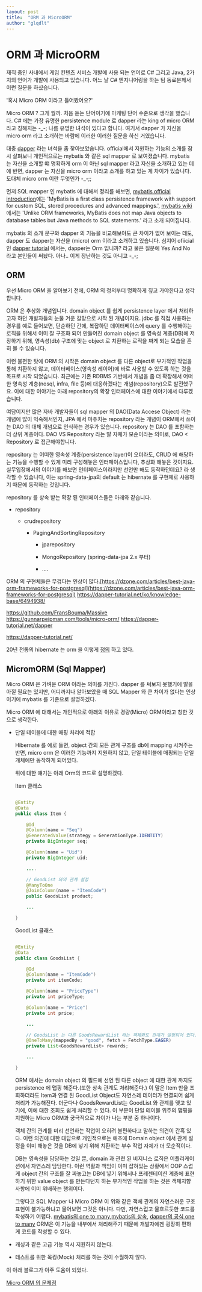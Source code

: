 ```yaml
---
layout: post
title:  "ORM 과 MicroORM"
author: "glqdlt"
---
```


# ORM 과 MicroORM

재직 중인 사내에서 게임 컨텐츠 서비스 개발에 사용 되는 언어로 C# 그리고 Java, 2가지의 언어가 개발에 사용되고 있습니다. 어느 날 C# 엔지니어링을 하는 팀 동료분께서 이런 질문을 하셨습니다.

 '혹시 Micro ORM 이라고 들어봤어요?' 

Micro ORM ? 그게 뭘까. 처음 듣는 단어이기에 마케팅 단어 수준으로 생각을 했습니다. C# 에는 가장 유명한 persistence module 로 dapper 라는 king of micro ORM 라고 칭해지는 -_-; 나름 유명한 녀석이 있다고 합니다. 여기서 dapper 가 자신을 micro orm 라고 소개하는 바람에 이러한 이러한 질문을 하신 거였습니다.

대충 [dapper](https://dapper-tutorial.net/) 라는 녀석을 좀 찾아보았습니다. official에서 지원하는 기능의 소개를 잠시 살펴보니 개인적으로는 mybatis 와 같은 sql mapper 로 보여졌습니다.  mybatis 는 자신을 소개할 떄 명확하게 orm 이 아닌 sql mapper 라고 자신을 소개하고 있는 데에 반면, dapper 는 자신을 micro orm 이라고 소개를 하고 있는 게 차이가 있습니다. 도대체 micro orm 이란 무엇인가 -_-;;

먼저 SQL mapper 인 mybatis 에 대해서 정리를 해보면, [mybatis official introduction](http://www.mybatis.org/mybatis-3/)에는 'MyBatis is a first class persistence framework with support for custom SQL, stored procedures and advanced mappings.', [mybatis wiki](https://en.wikipedia.org/wiki/MyBatis) 에서는 'Unlike ORM frameworks, MyBatis does not map Java objects to database tables but Java methods to SQL statements.' 라고 소개 되어집니다. 

mybatis 의 소개 문구와 dapper 의 기능을 비교해보아도 큰 차이가 없어 보이는 데도, dapper 도 dapper는 자신을 (micro) orm 이라고 소개하고 있습니다. 심지어 ofiicial 인 [dapper tutorial](https://dapper-tutorial.net/) 에서는, dapper는 Orm 입니까? 라고 물은 질문에 Yes And No 라고 본인들이 써놨다. 아나.. 이게 장난하는 것도 아니고 -_-;


## ORM

우선 Micro ORM 을 알아보기 전에, ORM 의 정의부터 명확하게 짚고 가야한다고 생각합니다.

ORM 은 추상화 개념입니다. domain object 를 쉽게 persistence layer 에서 처리하고자 하던 개발자들의 눈물 겨운 갈망으로 시작 된 개념이지요. jdbc 를 직접 사용하는 경우를 예로 들어보면, 단순하던 간에, 복잡하던 데이터베이스에 query 를 수행해야는 로직을 위해서 이미 잘 구조화 되어 만들어진 domain object 를 영속성 계층(DB)에 저장하기 위해, 영속성(db) 구조에 맞는 object 로 치환하는 로직을 짜게 되는 모습을 흔히 볼 수 있습니다.

이런 불편한 탓에 ORM 의 시작은 domain object 를 다른 object로 부가적인 작업을 통해 치환하지 않고, 데이터베이스(영속성 레이어)에 바로 사용할 수 있도록 하는 것을 목표로 시작 되었습니다. 최근에는 기존 RDBMS 기반에서 개념을 좀 더 확장해서 어떠한 영속성 계층(nosql, infra, file 등)에 대응하겠다는 개념(repository)으로 발전했구요. 이에 대한 이야기는 아래 repository의 확장 인터페이스에 대한 이야기에서 다루겠습니다.

여담이지만 많은 자바 개발자들이 sql mapper 의 DAO(Data Accese Object) 라는 개념에 많이 익숙해서인지, JPA 에서 마주치는 repository 라는 개념이 ORM에서 쓰이는 DAO 의 대체 개념으로 인식하는 경우가 있습니다. repository 는 DAO 를 포함하는 더 상위 계층이다. DAO VS Repository 라는 말 자체가 모순이라는 의미로, DAO < Repository 로 접근해야합니다.

repository 는 어떠한 영속성 계층(persistence layer)이 오더라도, CRUD 에 해당하는 기능을 수행할 수 있게 미리 구성해놓은 인터페이스입니다, 추상화 해놓은 것이지요. 실무입장에서의 이야기를 해보면 인터페이스이라지만 선언만 해도 동작하던데요? 라 생각할 수 있습니다, 이는 spring-data-jpa의 default 는 hibernate 를 구현체로 사용하기 때문에 동작하는 것입니다.


repository 를 상속 받는 확장 된 인터페이스들은 아래와 같습니다.

- repository

    - crudrepository

        - PagingAndSortingRepository

            - jparepository

            - MongoRepository (spring-data-jpa 2.x 부터)

            - ....

        





ORM 의 구현체들은 무겁다는 인상이 많다.[https://dzone.com/articles/best-java-orm-frameworks-for-postgresql](https://dzone.com/articles/best-java-orm-frameworks-for-postgresql)
https://dapper-tutorial.net/ko/knowledge-base/6494938/

https://github.com/FransBouma/Massive
https://gunnarpeipman.com/tools/micro-orm/
https://dapper-tutorial.net/dapper

https://dapper-tutorial.net/

20년 전통의 hibernate 는 orm 을 이렇게 [정의](http://hibernate.org/orm/what-is-an-orm/) 하고 있다.

## MicromORM (Sql Mapper)

Micro ORM 은 가벼운 ORM 이라는 의미를 가진다. dapper 를 써보지 못했기에 말을 아낄 필요는 있지만, 어디까지나 알아보았을 때 SQL Mapper 와 큰 차이가 없다는 인상이기에 mybatis 를 기준으로 설명하겠다.

Micro ORM 에 대해서는 개인적으로 아래의 이유로 경량(Micro) ORM이라고 칭한 것으로 생각한다.

- 단일 테이블에 대한 매핑 처리에 적합

    Hibernate 를 예로 들면, object 간의 모든 관계 구조를 db에 mapping 시켜주는 반면, micro orm 은 이러한 기능까지 지원하지 않고, 단일 테이블에 매핑되는 단일 개체에만 동작하게 되어있다.

    위에 대한 얘기는 아래 Orm의 코드로 설명하겠다.

    Item 클래스
    ```java
    
    @Entity
    @Data
    public class Item {

        @Id
        @Column(name = "Seq")
        @GeneratedValue(strategy = GenerationType.IDENTITY)
        private BigInteger seq;

        @Column(name = "Uid")
        private BigInteger uid;

        ....

        // GoodList 와의 관계 설정
        @ManyToOne
        @JoinColumn(name = "ItemCode")
        public GoodsList product;

        ...

    }

    ```

    GoodList 클래스
    ```java
    
    @Entity
    @Data
    public class GoodsList {

        @Id
        @Column(name = "ItemCode")
        private int itemCode;

        @Column(name = "PriceType")
        private int priceType;

        @Column(name = "Price")
        private int price;

        ...

        // GoodsList 는 다른 GoodsRewardList 라는 객체와도 관계가 설정되어 있다.
        @OneToMany(mappedBy = "good", fetch = FetchType.EAGER)
        private List<GoodsRewardList> rewards;

        ...

    }

    ```

    ORM 에서는 domain object 의 필드에 선언 된 다른 object 에 대한 관계 까지도 persistence 에 맵핑 해준다.(또한 상속 관계도 처리해준다.) 이 말은 Item 만을 조회하더라도 Item과 연결 된 GoodList Object도 자연스레 데이터가 연결되어 쉽게 처리가 가능해진다. 더군다나 GoodsRewardList는 GoodList 와 관계를 맺고 있기에, 이에 대한 조회도 쉽게 처리할 수 있다. 이 부분이 단일 테이블 위주의 맵핑을 지원하는 Micro ORM과 궁극적으로 차이가 나는 부분 중 하나이다. 
    
    객체 간의 관계를 미리 선언하는 작업이 오히려 불편하다고 말하는 의견이 간혹 있다.  이런 의견에 대한 대답으로 개인적으로는 애초에 Domain object 에서 관계 설정을 이미 해놓은 것을 DB에 넣기 위해 치환하는 부수 작업 자체가 더 모순적이다. 
    
    DB는 영속성을 담당하는 것일 뿐, domain 과 관련 된 비지니스 로직은 어플리케이션에서 자연스레 담당한다. 이런 역활과 책임이 이미 잡혀있는 상황에서 OOP 스럽게 object 간의 구조를 잘 짜놓고는 DB에 넣기 위해서나 프레젠테이션 계층에 표현하기 위한 value object 를 만든다던지 하는 부가적인 작업을 하는 것은 객체지향 사항에 이미 위배하는 행위이다.

    그렇다고 SQL Mapper 나 Micro ORM 이 위와 같은 객체 관계의 자연스러운 구조 표현이 불가능하냐고 물어보면 그것은 아니다. 다만, 자연스럽고 물흐르듯한 코드를 작성하기 어렵다. [mybatis의 one to many](http://lyb1495.tistory.com/110),[mybatis의 상속](http://develop.sunshiny.co.kr/12), [dapper의 공식 one to many](https://dotnetfiddle.net/DPiy2b) ORM은 이 기능을 내부에서 처리해주기 때문에 개발자에겐 굉장히 편하게 코드를 작성할 수 있다.

- 캐싱과 같은 고급 기능 역시 지원하지 않는다.

- 테스트를 위한 목킹(Mock) 처리를 하는 것이 수월하지 않다.

    


이 아래 블로그가 아주 도움이 되었다.

[Micro ORM 의 문제점](https://yaplex.com/blog/micro-orm-vs-orm)